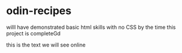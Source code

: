 # odin-recipes

willl have demonstrated basic html skills with no CSS by the time this project is completeGd


this is the text we will see online
